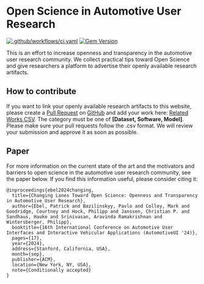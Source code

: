 # Open Science in Automotive User Research

[![.github/workflows/ci.yaml](https://github.com/pages-themes/cayman/actions/workflows/ci.yaml/badge.svg)](https://github.com/pages-themes/cayman/actions/workflows/ci.yaml) [![Gem Version](https://badge.fury.io/rb/jekyll-theme-cayman.svg)](https://badge.fury.io/rb/jekyll-theme-cayman)

This is an effort to increase openness and transparency in the automotive user research community. We collect practical tips toward Open Science and give researchers a platform to advertise their openly available research artifacts.

## How to contribute

If you want to link your openly available research artifacts to this website, please create a [Pull Request](https://docs.github.com/en/pull-requests/collaborating-with-pull-requests/proposing-changes-to-your-work-with-pull-requests/creating-a-pull-request)  on [GitHub](https://github.com/AutoUI-Open-Data-Initiative/autoui-open-data-initiative.github.io) and add your work here: [Related Works CSV](https://raw.githubusercontent.com/AutoUI-Open-Data-Initiative/autoui-open-data-initiative.github.io/master/_data/related_works.csv).
The category must be one of **[Dataset, Software, Model]**. Please make sure your pull requests follow the .csv format.
We will review your submission and approve it as soon as possible. 


## Paper

For more information on the current state of the art and the motivators and barriers to open science in the automotive user research community, see the paper below. If you find this information useful, please consider citing it:

```
@inproceedings{ebel2024changing,
  title={Changing Lanes Toward Open Science: Openness and Transparency in Automotive User Research},
  author={Ebel, Patrick and Bazilinskyy, Pavlo and Colley, Mark and Goodridge, Courtney and Hock, Philipp and Janssen, Christian P. and Sandhaus, Hauke and Srinivasan, Aravinda Ramakrishnan and Wintersberger, Philipp},
  booktitle={16th International Conference on Automotive User Interfaces and Interactive Vehicular Applications (AutomotiveUI '24)},
  pages={17},
  year={2024},
  address={Stanford, California, USA},
  month={sep},
  publisher={ACM},
  location={New York, NY, USA},
  note={Conditionally accepted}
}
```